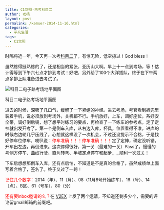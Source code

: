 ```yaml
---
title: C1驾照-再考科目二
author: 老杨
layout: post
permalink: /kemuer-2014-11-16.html
categories:
  - 平凡生活
tags:
  - C1驾照
---
```

时隔将近一年，今天再一次考<a href="/miss-opportunity.html" target="_blank">科目二</a>了，有惊无险，低空掠过！God bless！

虽然练得挺熟练的了，还是相当的紧张，亚历山大啊。早上十一点到考场，等！估计得等到下午六七点才排到考试！好吧，另外给了100个大洋插队，终于在下午两点多排上队准备进去考试了。

<div style="width: 810px" class="wp-caption aligncenter">
  <img src="http://cyhour.com/wp-content/uploads/2014/11/zhaoqing-kemuer-2014.jpg" alt="科目二电子路考场地平面图" />
  
  <p class="wp-caption-text">
    科目二电子路考场地平面图
  </p>
</div>

进去的时候，深吸了几口气，缓解了一下紧绷的神经。进去考场，考官看到裤兜里装着手机，说必须放到考场外，关机都不行。手机放好，上车，调好座位，系好安全带，调好倒后镜，想了想平时练习的要点，再检查了一下练车的参考点，定了定神就出发开考了。第一个是倒车入库，从右边入库，杯具，位置看得不准，进库的时候右边轮几乎压线了，心想就这样没了一次机会，不过还没提示不合格，于是找好停车位停车，喇叭说：<span style = "color:red;">停车准确！！！停车准确！！！</span>定了定神，确定没听错，开车出左边，再倒进来。这次停得很好，第一关（最难的一关）Pass了。慢慢的考侧方停车、曲线行驶、直角转弯、半坡定点停车和起步……顺利一次过关！

下车后想想那倒车入库，还有点后怕，不知道是不是真的合格了，虽然成绩单上面写着合格了，签名了。终于又过了一跨！

<span style = "color:red;">记住几个数字：</span>2014（年）、11（月）、08（11月8号开始练车）、16（号）、14（点）、B区、61（号车）、80（分）

<span style = "color:red;">还有要inbox邀请的么？</span>在 <a href="http://www.v2ex.com/t/146842" target="_blank">V2EX</a> 上发了两个邀请，不知道还剩多少个，需要的评论留gmail邮箱的前缀吧。